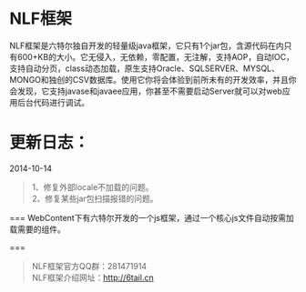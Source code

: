 NLF框架
===
NLF框架是六特尔独自开发的轻量级java框架，它只有1个jar包，含源代码在内只有600+KB的大小。它无侵入，无依赖，零配置，无注解，支持AOP，自动IOC，支持自动分页，class动态加载，原生支持Oracle、SQLSERVER、MYSQL、MONGO和独创的CSV数据库。使用它你将会体验到前所未有的开发效率，并且你会发现，它支持javase和javaee应用，你甚至不需要启动Server就可以对web应用后台代码进行调试。

更新日志：
===
2014-10-14
>1、修复外部locale不加载的问题。<br />
>2、修复某些jar包扫描报错的问题。

===
WebContent下有六特尔开发的一个js框架，通过一个核心js文件自动按需加载需要的组件。
<br />

===

> NLF框架官方QQ群：281471914<br />
> NLF框架介绍网址：http://6tail.cn